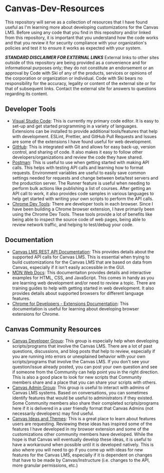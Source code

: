 # Canvas-Dev-Resources

This repository will serve as a collection of resources that I have found useful as I'm learning more about developing customizations for the Canvas LMS. Before using any code that you find in this repository and/or linked from this repository, it is important that you understand how the code works and that you review it for security compliance with your organization's policies and test it to ensure it works as expected with your system.

***STANDARD DISCLAIMER FOR EXTERNAL LINKS***
External links to other sites outside of this repository are being provided as a convenience and for informational purposes only; they do not constitute an endorsement or an approval by Code with Ski of any of the products, services or opinions of the corporation or organization or individual. Code with Ski bears no responsibility for the accuracy, legality or content of the external site or for that of subsequent links. Contact the external site for answers to questions regarding its content.

## Developer Tools
- [Visual Studio Code](https://code.visualstudio.com/): This is currently my primary code editor. It is easy to set-up and get started programming in a variety of languages. Extensions can be installed to provide additional tools/features that help with development. ESLint, Prettier, and GitHub Pull Requests and Issues are some of the extensions I have found useful for web development.
- [GitHub](https://github.com/): This is integrated with Git and allows for easy back-up, version control, and sharing of code. It also makes it easy to follow other developers/organizations and review the code they have shared.
- [Postman](https://www.postman.com/): This is useful to use when getting started with making API calls. This helps with testing API calls and learning how to format requests. Environment variables are useful to easily save common settings needed for requests and change between beta/test servers and the production server. The Runner feature is useful when needing to perform bulk actions like publishing a list of courses. After getting an API call to work, it also provides code samples in various languages to help get started with writing your own scripts to perform the API calls.
- [Chrome Dev Tools](https://developer.chrome.com/docs/devtools/): There are developer tools in each browser. Since I have been building a Chrome browser extension, I have primarily been using the Chrome Dev Tools. These tools provide a lot of benefits like being able to inspect the source code of web pages, being able to review network traffic, and helping to test/debug your code.

## Documentation
- [Canvas LMS REST API Documentation](https://canvas.instructure.com/doc/api/index.html): This provides details about the supported API calls for Canvas LMS. This is essential when trying to build customizations for the Canvas LMS that are based on data from Canvas, especially if it isn't easily accessible in the GUI.
- [MDN Web Docs](https://developer.mozilla.org/en-US/): This documentaiton provides details and interactive examples for HTML, CSS, and JavaScript. This comes in handy as you are learning web development and/or need to review a topic. There are training guides to help with getting started in web development. It also provides details about supported browsers for different language features.
- [Chrome for Developers - Extensions Documentation](https://developer.chrome.com/docs/extensions/): This documentation is useful for learning about developing browser extensions for Chrome.

## Canvas Community Resources
- [Canvas Developer Group](https://community.canvaslms.com/t5/Canvas-Developers-Group/gh-p/developers): This group is especially help when developing scripts/programs that involve the Canvas LMS. There are a lot of past questions, discussions, and blog posts that help to review, especially if you are running into errors or unexplained behavior with your own scripts/programs that involve the Canvas LMS. If you don't see your question/issue already posted, you can post your own question and see if someone from the Community can help point you in the right direction. This is also a good place to look for new scripts that Community members share and a place that you can share your scripts with others.
- [Canvas Admin Group](https://community.canvaslms.com/t5/Canvas-Admin-Discussion/bd-p/admin_discussion): This group is useful to interact with admins of Canvas LMS systems. Based on conversations, you can sometimes identify features that would be useful to administrators if they existed. Some Community members also share their completed scripts/programs here if it is delivered in a user friendly format that Canvas Admins (not necessarily developers) may find useful.
- [Canvas Ideas and Themes](https://community.canvaslms.com/t5/Canvas-Ideas-and-Themes/ct-p/canvas-ideas-themes?tab=identified): This is a great place to learn about features users are requesting. Reviewing these ideas has inspired some of the features I have developed in my browser extension and some of the customizations other community members have developed. While the hope is that Canvas will eventually develop these ideas, it is useful to have a workaround when possible until it is developed natively. This is also where you will need to go if you come up with ideas for new features for the Canvas LMS, especially if it is dependent on changes that have to be made by Canvas/Instructure (i.e. changes to the API, more granular permissions, etc.)
